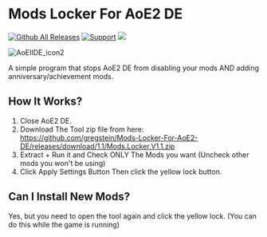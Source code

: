 # Mods Locker For AoE2 DE
[![Github All Releases](https://img.shields.io/github/downloads/gregstein/Mods-Locker-For-AoE2-DE/total.svg)](https://github.com/gregstein/Mods-Locker-For-AoE2-DE/releases)
[![Support](https://img.shields.io/badge/Donate-PayPal-green.svg)](https://streamlabs.com/gregstein_)
[<img src="https://discordapp.com/api/guilds/748674724900372560/widget.png?style=shield">](https://discord.gg/MwrpjRuBVM)

![AoEIIDE_icon2](https://user-images.githubusercontent.com/16618729/143504005-0412f077-561d-421e-841d-fa7260ffae05.png)

 A simple program that stops AoE2 DE from disabling your mods AND adding anniversary/achievement mods.
 
## How It Works?
 
 1. Close AoE2 DE.
 2. Download The Tool zip file from here: https://github.com/gregstein/Mods-Locker-For-AoE2-DE/releases/download/1.1/Mods.Locker.V1.1.zip
 3. Extract + Run it and Check ONLY The Mods you want (Uncheck other mods you won't be using)
 4. Click Apply Settings Button Then click the yellow lock button.

## Can I Install New Mods?

Yes, but you need to open the tool again and click the yellow lock. (You can do this while the game is running)


